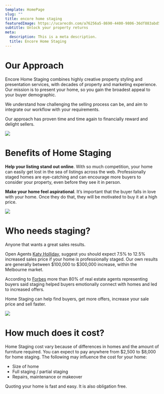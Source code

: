 ```yaml
---
template: HomePage
slug: ""
title: encore home staging
featuredImage: https://ucarecdn.com/a76256a5-8690-4400-9806-36df883abd5b/
subtitle: Unlock your property returns
meta:
  description: This is a meta description.
  title: Encore Home Staging
---
```

# Our Approach

Encore Home Staging combines highly creative property styling and presentation services, with decades of property and marketing experience. Our mission is to present your home, so you gain the broadest appeal to your buyer demographic.

We understand how challenging the selling process can be, and aim to integrate our workflow with your requirements.

Our approach has proven time and time again to financially reward and delight sellers.

![](https://ucarecdn.com/f87e2c83-51d5-4032-a4e0-aad31ec0f33c/-/preview/-/enhance/91/)

# Benefits of Home Staging

**Help your listing stand out online**. With so much competition, your home can easily get lost in the sea of listings across the web. Professionally staged homes are eye-catching and can encourage more buyers to consider your property, even before they see it in person.

**Make your home feel aspirational**. It’s important that the buyer falls in love with your home. Once they do that, they will be motivated to buy it at a high price. 

![](https://ucarecdn.com/3c59a6b2-1e69-4cb5-932a-8d72ebf760d1/-/preview/-/enhance/93/)

# Who needs staging?

Anyone that wants a great sales results. 

Open Agents [Katy Holliday](https://www.openagent.com.au/blog/expert-guide-property-styling), suggest you should expect 7.5% to 12.5% increased sales price if your home is professionally staged. Our own results are generally between $100,000 to $300,000 increase, within the Melbourne market. 

According to [Forbes](https://www.forbes.com/advisor/mortgages/is-home-staging-worth-it/) more than 80% of real estate agents representing buyers said staging helped buyers emotionally connect with homes and led to increased offers. 

[](https://www.homeadvisor.com/)Home Staging can help find buyers, get more offers, increase your sale price and sell faster.  

![](https://ucarecdn.com/530e4c02-4e85-43de-9fcc-9062b9ec8b69/-/crop/1633x2322/0,45/-/preview/)

# How much does it cost?

Home Staging cost vary because of differences in homes and the amount of furniture required.  You can expect to pay anywhere from $2,500 to $8,000 for home staging. The following may influence the cost for your home:

* Size of home
* Full staging / partial staging
* Repairs, maintenance or makeover

Quoting your home is fast and easy. It is also obligation free.